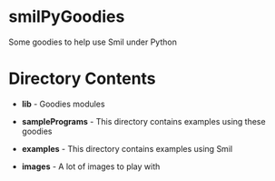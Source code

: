 
# smilPyGoodies

Some goodies to help use Smil under Python

# Directory Contents

* __lib__  - Goodies modules

* __samplePrograms__ - This directory contains examples using these goodies

* __examples__ - This directory contains examples using Smil

* __images__ - A lot of images to play with


